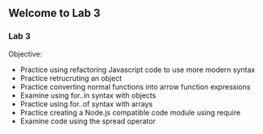 ## Welcome to Lab 3

### Lab 3
Objective:
- Practice using refactoring Javascript code to use more modern syntax
- Practice retrucruting an object
- Practice converting normal functions into arrow function expressions
- Examine using for..in syntax with objects
- Practice using for..of syntax with arrays
- Practice creating a Node.js compatible code module using require
- Examine code using the spread operator
